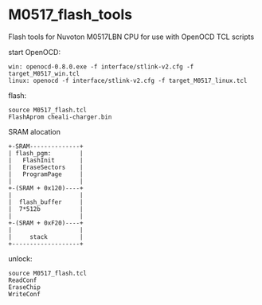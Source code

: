# M0517_flash_tools
Flash tools for Nuvoton M0517LBN CPU for use with OpenOCD TCL scripts

start OpenOCD:
```
win: openocd-0.8.0.exe -f interface/stlink-v2.cfg -f target_M0517_win.tcl
linux: openocd -f interface/stlink-v2.cfg -f target_M0517_linux.tcl
```

flash:
```
source M0517_flash.tcl
FlashAprom cheali-charger.bin
```

SRAM alocation
```
+-SRAM--------------+
| flash_pgm:        |
|   FlashInit       |
|   EraseSectors    |
|   ProgramPage     |
|                   |
+-(SRAM + 0x120)----+
|                   |
|  flash_buffer     |
|  7*512b           |
|                   |
+-(SRAM + 0xF20)----+
|                   |
|     stack         |
+-------------------+
```

unlock:
```
source M0517_flash.tcl
ReadConf
EraseChip
WriteConf
```
